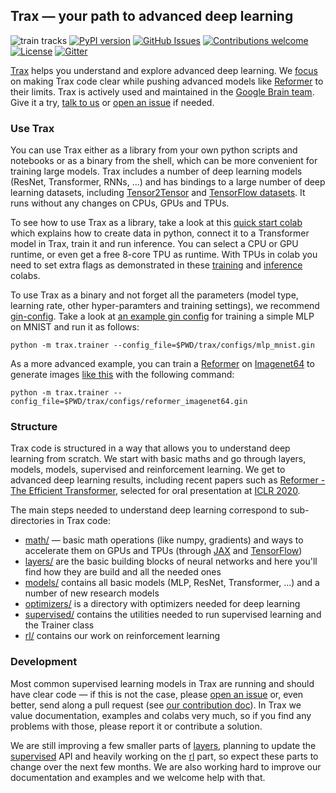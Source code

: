 ## Trax &mdash; your path to advanced deep learning

![train tracks](https://images.pexels.com/photos/461772/pexels-photo-461772.jpeg?dl&fit=crop&crop=entropy&w=32&h=21)
[![PyPI
version](https://badge.fury.io/py/trax.svg)](https://badge.fury.io/py/trax)
[![GitHub
Issues](https://img.shields.io/github/issues/google/trax.svg)](https://github.com/google/trax/issues)
[![Contributions
welcome](https://img.shields.io/badge/contributions-welcome-brightgreen.svg)](CONTRIBUTING.md)
[![License](https://img.shields.io/badge/License-Apache%202.0-brightgreen.svg)](https://opensource.org/licenses/Apache-2.0)
[![Gitter](https://img.shields.io/gitter/room/nwjs/nw.js.svg)](https://gitter.im/trax-ml/community)


[Trax](https://github.com/google/trax) helps you understand and explore advanced deep learning.
We [focus](#structure) on making Trax code clear while pushing advanced models like
[Reformer](https://github.com/google/trax/tree/master/trax/models/reformer) to their limits.
Trax is actively used and maintained in the [Google Brain team](https://research.google.com/teams/brain/).
Give it a try, [talk to us](https://gitter.im/trax-ml/community)
or [open an issue](https://github.com/google/trax/issues) if needed.


### Use Trax

You can use Trax either as a library from your own python scripts and notebooks
or as a binary from the shell, which can be more convenient for training large models.
Trax includes a number of deep learning models (ResNet, Transformer, RNNs, ...)
and has bindings to a large number of deep learning datasets, including
[Tensor2Tensor](https://github.com/tensorflow/tensor2tensor) and [TensorFlow datasets](https://www.tensorflow.org/datasets/catalog/overview).
It runs without any changes on CPUs, GPUs and TPUs.

To see how to use Trax as a library, take a look at this [quick start colab](https://github.com/google/trax/blob/master/trax/intro.ipynb)
which explains how to create data in python, connect it to a Transformer model in Trax, train it and run inference.
You can select a CPU or GPU runtime, or even get a free 8-core TPU as
runtime. With TPUs in colab you need to set extra flags as demonstrated in these
[training](https://colab.research.google.com/github/google/trax/blob/master/trax/models/reformer/text_generation.ipynb)
and [inference](https://colab.research.google.com/github/google/trax/blob/master/trax/models/reformer/image_generation.ipynb) colabs.

To use Trax as a binary and not forget all the parameters (model type, learning
rate, other hyper-paramters and training settings), we recommend [gin-config](https://github.com/google/gin-config).
Take a look at [an example gin config](https://github.com/google/trax/blob/master/trax/configs/mlp_mnist.gin)
 for training a simple MLP on MNIST and run it as follows:

```
python -m trax.trainer --config_file=$PWD/trax/configs/mlp_mnist.gin
```

As a more advanced example, you can train a [Reformer](https://github.com/google/trax/tree/master/trax/models/reformer)
on [Imagenet64](https://arxiv.org/abs/1707.08819) to generate images [like this](https://colab.research.google.com/github/google/trax/blob/master/trax/models/reformer/image_generation.ipynb)
with the following command:

```
python -m trax.trainer --config_file=$PWD/trax/configs/reformer_imagenet64.gin
```

### Structure

Trax code is structured in a way that allows you to understand deep learning
from scratch. We start with basic maths and go through layers, models,
models, supervised and reinforcement learning. We get to advanced deep learning
results, including recent papers such as [Reformer - The Efficient Transformer](https://arxiv.org/abs/2001.04451),
selected for oral presentation at [ICLR 2020](https://iclr.cc/Conferences/2020/).

The main steps needed to understand deep learning correspond to sub-directories
in Trax code:

* [math/](https://github.com/google/trax/tree/master/trax/math) &mdash; basic math operations (like numpy, gradients) and ways to accelerate them on GPUs and TPUs (through [JAX](https://github.com/google/jax) and [TensorFlow](https://www.tensorflow.org/))
* [layers/](https://github.com/google/trax/tree/master/trax/layers) are the basic building blocks of neural networks and here you'll find how they are build and all the needed ones
* [models/](https://github.com/google/trax/tree/master/trax/models) contains all basic models (MLP, ResNet, Transformer, ...) and a number of new research models
* [optimizers/](https://github.com/google/trax/tree/master/trax/optimizers) is a directory with optimizers needed for deep learning
* [supervised/](https://github.com/google/trax/tree/master/trax/supervised) contains the utilities needed to run supervised learning and the Trainer class
* [rl/](https://github.com/google/trax/tree/master/trax/rl) contains our work on reinforcement learning

### Development

Most common supervised learning models in Trax are running and should have clear
code &mdash; if this is not the case, please [open an issue](https://github.com/google/trax/issues)
or, even better, send along a pull request (see [our contribution doc](CONTRIBUTING.md)).
In Trax we value documentation, examples and colabs very much, so if you find any
problems with those, please report it or contribute a solution.

We are still improving a few smaller parts of [layers](https://github.com/google/trax/tree/master/trax/layers),
planning to update the [supervised](https://github.com/google/trax/tree/master/trax/supervised) API and
heavily working on the [rl](https://github.com/google/trax/tree/master/trax/rl) part,
so expect these parts to change over the next few months. We are also working hard
to improve our documentation and examples and we welcome help with that.
